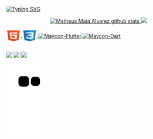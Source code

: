 [![Typing SVG](https://readme-typing-svg.herokuapp.com/?color=00bfbf&size=35&center=true&vCenter=true&width=1000&lines=Hello,+My+Name+is+Maycon+Lyncon;I'm+21+years+old;I+from+Brasil,+SP;I+study+Flutter/Dart;Be+Welcome!+:%29)](https://git.io/typing-svg)

<div align="center">
  <a href="https://github.com/MayLynCom">
  <img height="180em" src="https://github-readme-stats.vercel.app/api?username=MayLynCom&show_icons=truecount_private=true&hide_border=true&title_color=00bfbf&icon_color=00bfbf&text_color=c9d1d9&bg_color=0d1117" alt="Matheus Maia Alvarez github stats"/>
  <img height="180em" src="https://github-readme-stats.vercel.app/api/top-langs/?username=MayLynCom&layout=compact&hide_border=true&title_color=00bfbf&text_color=00bfbf&bg_color=0d1117"/>
</div>

<div style="display: inline_block"><br>
  <img align="center" alt="Maycon-HTML" height="30" width="40" src="https://raw.githubusercontent.com/devicons/devicon/master/icons/html5/html5-original.svg">
  <img align="center" alt="Maycon-CSS" height="30" width="40" src="https://raw.githubusercontent.com/devicons/devicon/master/icons/css3/css3-original.svg">
  <img align="center" alt="Maycon-Flutter" height="30" width="40" src="https://cdn.jsdelivr.net/gh/devicons/devicon/icons/flutter/flutter-original.svg"> 
  <img align="center" alt="Maycon-Dart" height="30" width="40" src="https://cdn.jsdelivr.net/gh/devicons/devicon/icons/dart/dart-original.svg"> 
</div>
 
  ##
 
<div> 
  <a href="https://www.instagram.com/maycon_lyncon/" target="_blank"><img src="https://img.shields.io/badge/-Instagram-%23E4405F?style=for-the-badge&logo=instagram&logoColor=white" target="_blank"></a>
  <a href = "mailto:mayconsouza0712@gmail.com"><img src="https://img.shields.io/badge/-Gmail-%23333?style=for-the-badge&logo=gmail&logoColor=white" target="_blank"></a>
  <a href="https://www.linkedin.com/in/maycon-sousa-14447222a/" target="_blank"><img src="https://img.shields.io/badge/-LinkedIn-%230077B5?style=for-the-badge&logo=linkedin&logoColor=white" target="_blank"></a> 
 
  ![Snake animation](https://github.com/MayLynCom/MayLynCom/blob/output/github-contribution-grid-snake.svg)
 
</div>
